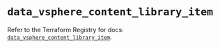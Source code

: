 # `data_vsphere_content_library_item`

Refer to the Terraform Registry for docs: [`data_vsphere_content_library_item`](https://registry.terraform.io/providers/vmware/vsphere/2.15.0/docs/data-sources/content_library_item).
